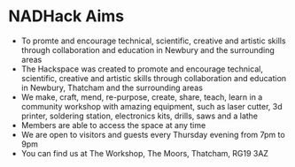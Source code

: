 # NADHack Aims

- To promte and encourage technical, scientific, creative and artistic skills through collaboration and education in Newbury and the surrounding areas
- The Hackspace was created to promote and encourage technical, scientific, creative and artistic skills through collaboration and education in Newbury, Thatcham and the surrounding areas
- We make, craft, mend, re-purpose, create, share, teach, learn in a community workshop with amazing equipment, such as laser cutter, 3d printer, soldering station, electronics kits, drills, saws and a lathe
- Members are able to access the space at any time
- We are open to visitors and guests every Thursday evening from 7pm to 9pm
- You can find us at The Workshop, The Moors, Thatcham, RG19 3AZ
